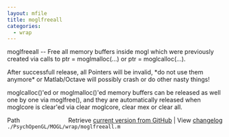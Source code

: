 ```yaml
---
layout: mfile
title: moglfreeall
categories:
  - wrap
---
```


moglfreeall \-\- Free all memory buffers inside mogl which were previously
created via calls to ptr = moglmalloc\(...\) or ptr = moglcalloc\(...\).

After successfull release, all Pointers will be invalid, \*do not use them anymore\*
or Matlab/Octave will possibly crash or do other nasty things\!

moglcalloc\(\)'ed or moglmalloc\(\)'ed memory buffers can be released as well
one by one via moglfree\(\), and they are automatically released when
moglcore is clear'ed via clear moglcore, clear mex or clear all.



<div class="code_header" style="text-align:right;">
  <span style="float:left;">Path&nbsp;&nbsp;</span> <span class="counter">Retrieve <a href=
  "https://raw.github.com/Psychtoolbox-3/Psychtoolbox-3/beta/./PsychOpenGL/MOGL/wrap/moglfreeall.m">current version from GitHub</a> | View <a href=
  "https://github.com/Psychtoolbox-3/Psychtoolbox-3/commits/beta/./PsychOpenGL/MOGL/wrap/moglfreeall.m">changelog</a></span>
</div>
<div class="code">
  <code>./PsychOpenGL/MOGL/wrap/moglfreeall.m</code>
</div>
